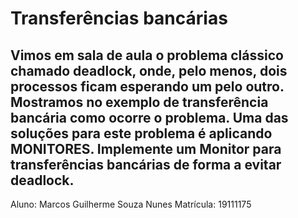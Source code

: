 # Transferências bancárias

## Vimos em sala de aula o problema clássico chamado deadlock, onde, pelo menos, dois processos ficam esperando um pelo outro. Mostramos no exemplo de transferência bancária como ocorre o problema. Uma das soluções para este problema é aplicando MONITORES. Implemente um Monitor para transferências bancárias de forma a evitar deadlock.

Aluno: Marcos Guilherme Souza Nunes
Matrícula: 19111175

